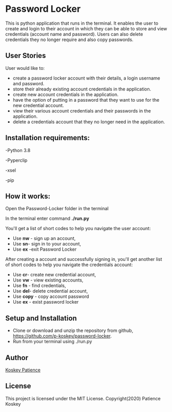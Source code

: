 # Password Locker
This is python application that runs in the terminal. It enables the user to create and login to their account in which they can be able to store and view credentials (account name and password). Users can also delete credentials they no longer require and also copy passwords.

## User Stories
User would like to: 
- create a password locker account with their details, a login username and password.
- store their already existing account credentials in the application.
- create new account credentials in the application. 
- have the option of putting in a password that they want to use for the new credential account.
- view their various account credentials and their passwords in the application.
- delete a credentials account that they no longer need in the application.

## Installation requirements:
-Python 3.8

-Pyperclip

-xsel

-pip

## How it works:
Open the Password-Locker folder in the terminal

In the terminal enter command **./run.py**

You'll get a list of short codes to help you navigate the user account:
- Use **nw** - sign up an account, 
- Use **sn**- sign in to your account, 
- Use **ex** -exit Password Locker

After creating a account and successfully signing in, you'll get another list of short codes to help you navigate the credentials account:

- Use **cr**- create new credential account,
- Use **vw** - view existing accounts, 
- Use **fn** - find credentials,
- Use **del**- delete credential account,
- Use **copy** -  copy account password
- Use **ex** - exist password locker

## Setup and Installation
- Clone or download and unzip the repository from github, https://github.com/p-koskey/password-locker.
- Run from your terminal using ./run.py

## Author
[Koskey Patience](https://github.com/p-koskey)

## License
This project is licensed under the MIT License. 
Copyright(2020) Patience Koskey

